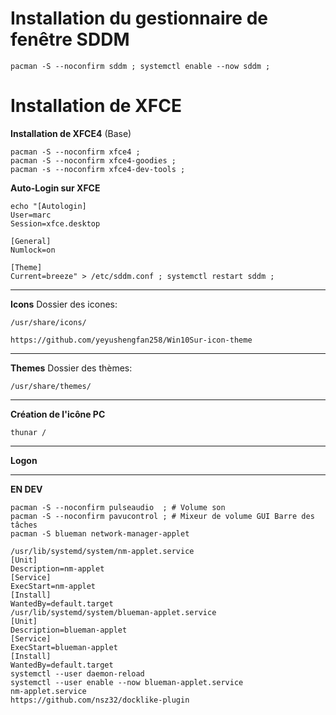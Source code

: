 # Installation du gestionnaire de fenêtre SDDM
``` 
pacman -S --noconfirm sddm ; systemctl enable --now sddm ;
``` 

# Installation de XFCE

**Installation de XFCE4** (Base)
```
pacman -S --noconfirm xfce4 ;
pacman -S --noconfirm xfce4-goodies ;
pacman -s --noconfirm xfce4-dev-tools ;
```

**Auto-Login sur XFCE**
```
echo "[Autologin]
User=marc
Session=xfce.desktop

[General]
Numlock=on

[Theme]
Current=breeze" > /etc/sddm.conf ; systemctl restart sddm ;
```
---------------------------------------------------------------------------------------------
**Icons**
Dossier des icones:
```
/usr/share/icons/
```
```
https://github.com/yeyushengfan258/Win10Sur-icon-theme
```
---------------------------------------------------------------------------------------------
**Themes**
Dossier des thèmes:
```
/usr/share/themes/
```
---------------------------------------------------------------------------------------------
**Création de l'icône PC**
```
thunar /
```
---------------------------------------------------------------------------------------------
**Logon**











---------------------------------------------------------------------------------------------
**EN DEV**
```
pacman -S --noconfirm pulseaudio  ; # Volume son
pacman -S --noconfirm pavucontrol ; # Mixeur de volume GUI Barre des tâches
pacman -S blueman network-manager-applet

/usr/lib/systemd/system/nm-applet.service
[Unit]
Description=nm-applet
[Service]
ExecStart=nm-applet
[Install]
WantedBy=default.target
/usr/lib/systemd/system/blueman-applet.service
[Unit]
Description=blueman-applet
[Service]
ExecStart=blueman-applet
[Install]
WantedBy=default.target
systemctl --user daemon-reload
systemctl --user enable --now blueman-applet.service 
nm-applet.service
https://github.com/nsz32/docklike-plugin
```
